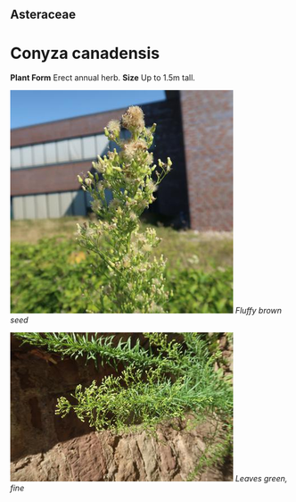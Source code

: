 ## Asteraceae
# Conyza canadensis
 **Plant Form** Erect annual herb. **Size** Up to 1.5m tall.


![Fluffy brown seed](103753_IMG_9715.jpg)
 *Fluffy brown seed* 

![Leaves green, fine](103714_IMG_8556.jpg)
 *Leaves green, fine* 

